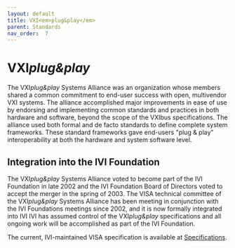 ```yaml
---
layout: default
title: VXI<em>plug&play</em>
parent: Standards
nav_order:  7
---
```


# VXI*plug&play*

The VXI*plug&play* Systems Alliance was an organization whose members
shared a common commitment to end-user success with open, multivendor
VXI systems. The alliance accomplished major improvements in ease of use
by endorsing and implementing common standards and practices in both
hardware and software, beyond the scope of the VXIbus specifications.
The alliance used both formal and de facto standards to define complete
system frameworks. These standard frameworks gave end-users "plug &
play" interoperability at both the hardware and system software level.

## Integration into the IVI Foundation

The VXI*plug&play* Systems Alliance voted to become part of the IVI
Foundation in late 2002 and the IVI Foundation Board of Directors voted
to accept the merger in the spring of 2003. The VISA technical committee
of the VXI*plug&play* Systems Alliance has been meeting in conjunction
with the IVI Foundations meetings since 2002, and it is now formally
integrated into IVI IVI has assumed control of the VXI*plug&play*
specifications and all ongoing work will be accomplished as part of the
IVI Foundation.

The current, IVI-maintained VISA specification is available at
[Specifications](../specifications/default.html).
